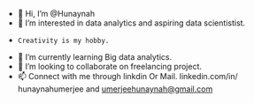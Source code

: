 - 👋 Hi, I’m @Hunaynah
- 👀 I’m interested in data analytics and aspiring data scientistist.
-     Creativity is my hobby.
- 🌱 I’m currently learning Big data analytics.
- 💞️ I’m looking to collaborate on freelancing project.
- 📫 Connect with me through linkdin Or Mail.
      linkedin.com/in/ hunaynahumerjee and 
      umerjeehunaynah@gmail.com

